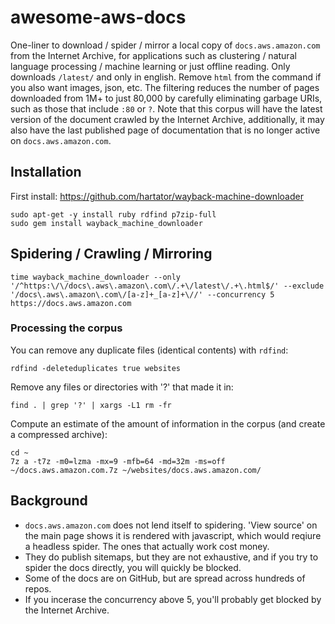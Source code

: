 # awesome-aws-docs
One-liner to download / spider / mirror a local copy of `docs.aws.amazon.com` from the Internet Archive, for applications such as clustering / natural language processing / machine learning or just offline reading. Only downloads `/latest/` and only in english. Remove `html` from the command if you also want images, json, etc. The filtering reduces the number of pages downloaded from 1M+ to just 80,000 by carefully eliminating garbage URIs, such as those that include `:80` or `?`. Note that this corpus will have the latest version of the document crawled by the Internet Archive, additionally, it may also have the last published page of documentation that is no longer active on `docs.aws.amazon.com`.

## Installation

First install: https://github.com/hartator/wayback-machine-downloader

```
sudo apt-get -y install ruby rdfind p7zip-full
sudo gem install wayback_machine_downloader
```

## Spidering / Crawling / Mirroring

`time wayback_machine_downloader --only '/^https:\/\/docs\.aws\.amazon\.com\/.+\/latest\/.+\.html$/' --exclude '/docs\.aws\.amazon\.com\/[a-z]+_[a-z]+\//' --concurrency 5 https://docs.aws.amazon.com`

### Processing the corpus

You can remove any duplicate files (identical contents) with `rdfind`:

```
rdfind -deleteduplicates true websites
```

Remove any files or directories with '?' that made it in:

```
find . | grep '?' | xargs -L1 rm -fr
```

Compute an estimate of the amount of information in the corpus (and create a compressed archive):

```
cd ~
7z a -t7z -m0=lzma -mx=9 -mfb=64 -md=32m -ms=off ~/docs.aws.amazon.com.7z ~/websites/docs.aws.amazon.com/
```



## Background

- `docs.aws.amazon.com` does not lend itself to spidering. 'View source' on the main page shows it is rendered with javascript, which would reqiure a headless spider. The ones that actually work cost money.
- They do publish sitemaps, but they are not exhaustive, and if you try to spider the docs directly, you will quickly be blocked.
- Some of the docs are on GitHub, but are spread across hundreds of repos.
- If you incerase the concurrency above 5, you'll probably get blocked by the Internet Archive.
